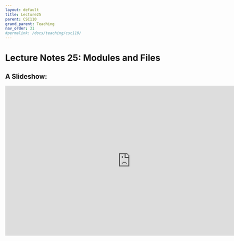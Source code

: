 ```yaml
---
layout: default
title: Lecture25
parent: CSC110
grand_parent: Teaching
nav_order: 31
#permalink: /docs/teaching/csc110/
---  
```

  

Lecture Notes 25: Modules and Files
===========================================



A Slideshow:
---------------

<iframe src="https://docs.google.com/presentation/d/e/2PACX-1vSt-aX7-dEKQFy6p7-nTrHBqxmFf37cZA1i-h6Z1Za9lxhuhRh0CkyyuOmo5VMsy4EO0GAJUb6aMy2O/embed?start=false&loop=false&delayms=60000" frameborder="0" width="800" height="479" allowfullscreen="true" mozallowfullscreen="true" webkitallowfullscreen="true"></iframe>